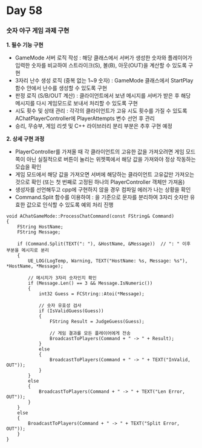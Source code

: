 # Day 58

### 숫자 야구 게임 과제 구현

**1. 필수 기능 구현**

- GameMode 서버 로직 작성 : 해당 클래스에서 서버가 생성한 숫자와 플레이어가 입력한 숫자를 비교하여 스트라이크(S), 볼(B), 아웃(OUT)을 계산할 수 있도록 구현
- 3자리 난수 생성 로직 (중복 없는 1~9 숫자) : GameMode 클래스에서 StartPlay 함수 안에서 난수를 생성할 수 있도록 구현
- 판정 로직 (S/B/OUT 계산) : 클라이언트에서 보낸 메시지를 서버가 받은 후 해당 메시지를 다시 게임모드로 보내서 처리할 수 있도록 구현
- 시도 횟수 및 상태 관리 : 각각의 클라이언트가 고유 시도 횟수를 가질 수 있도록 AChatPlayerController에 PlayerAttempts 변수 선언 후 관리
- 승리, 무승부, 게임 리셋 및 C++ 라이브러리 분리 부분은 추후 구현 예정

**2. 상세 구현 과정**

- PlayerController를 가져올 때 각 클라이언트의 고유한 값을 가져오려면 게임 모드쪽이 아닌 실질적으로 버튼이 눌리는 위젯쪽에서 해당 값을 가져와야 정상 작동하는 모습을 확인
- 게임 모드에서 해당 값을 가져오면 서버에 해당하는 클라이언트 고유값만 가져오는 것으로 확인 (또는 첫 번째로 고정된 하나의 PlayerController 객체만 가져옴)
- 생성자를 선언해두고 cpp에 구현하지 않을 경우 컴파일 에러가 나는 상황을 확인
- Command.Split 함수를 이용하여 : 을 기준으로 문자를 분리하여 3자리 숫자만 유효한 값으로 인식할 수 있도록 예외 처리 진행

```
void AChatGameMode::ProcessChatCommand(const FString& Command)
{
    FString HostName;
    FString Message;

    if (Command.Split(TEXT(": "), &HostName, &Message))  // ": " 이후 부분을 메시지로 분리
    {
        UE_LOG(LogTemp, Warning, TEXT("HostName: %s, Message: %s"), *HostName, *Message);

        // 메시지가 3자리 숫자인지 확인
        if (Message.Len() == 3 && Message.IsNumeric())
        {
            int32 Guess = FCString::Atoi(*Message);

            // 숫자 유효성 검사
            if (IsValidGuess(Guess))
            {
                FString Result = JudgeGuess(Guess);

                // 게임 결과를 모든 플레이어에게 전송
                BroadcastToPlayers(Command + " -> " + Result);
            }
            else
            {
                BroadcastToPlayers(Command + " -> " + TEXT("InValid, OUT"));
            }
        }
        else
        {
            BroadcastToPlayers(Command + " -> " + TEXT("Len Error, OUT"));
        }
    }
    else
    {
        BroadcastToPlayers(Command + " -> " + TEXT("Split Error, OUT"));
    }
}
```
